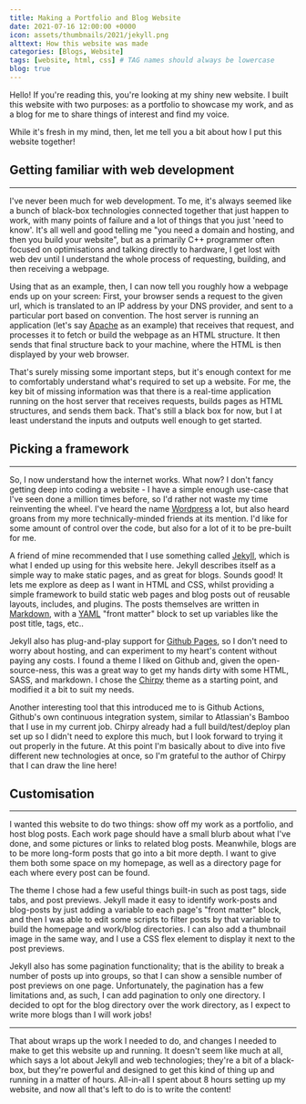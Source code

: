 ```yaml
---
title: Making a Portfolio and Blog Website
date: 2021-07-16 12:00:00 +0000
icon: assets/thumbnails/2021/jekyll.png
alttext: How this website was made
categories: [Blogs, Website]
tags: [website, html, css] # TAG names should always be lowercase
blog: true
---
```


Hello! If you're reading this, you're looking at my shiny new website. I built this website with two purposes: as a portfolio to showcase my work, and as a blog for me to share things of interest and find my voice.

While it's fresh in my mind, then, let me tell you a bit about how I put this website together!

## Getting familiar with web development

---

I've never been much for web development. To me, it's always seemed like a bunch of black-box technologies connected together that just happen to work, with many points of failure and a lot of things that you just 'need to know'. It's all well and good telling me "you need a domain and hosting, and then you build your website", but as a primarily C++ programmer often focused on optimisations and talking directly to hardware, I get lost with web dev until I understand the whole process of requesting, building, and then receiving a webpage.

Using that as an example, then, I can now tell you roughly how a webpage ends up on your screen: First, your browser sends a request to the given url, which is translated to an IP address by your DNS provider, and sent to a particular port based on convention. The host server is running an application (let's say [Apache](https://httpd.apache.org/) as an example) that receives that request, and processes it to fetch or build the webpage as an HTML structure. It then sends that final structure back to your machine, where the HTML is then displayed by your web browser.

That's surely missing some important steps, but it's enough context for me to comfortably understand what's required to set up a website. For me, the key bit of missing information was that there is a real-time application running on the host server that receives requests, builds pages as HTML structures, and sends them back. That's still a black box for now, but I at least understand the inputs and outputs well enough to get started.

## Picking a framework

---

So, I now understand how the internet works. What now? I don't fancy getting deep into coding a website - I have a simple enough use-case that I've seen done a million times before, so I'd rather not waste my time reinventing the wheel. I've heard the name [Wordpress](https://wordpress.org/) a lot, but also heard groans from my more technically-minded friends at its mention. I'd like for some amount of control over the code, but also for a lot of it to be pre-built for me.

A friend of mine recommended that I use something called [Jekyll](https://jekyllrb.com/), which is what I ended up using for this website here. Jekyll describes itself as a simple way to make static pages, and as great for blogs. Sounds good! It lets me explore as deep as I want in HTML and CSS, whilst providing a simple framework to build static web pages and blog posts out of reusable layouts, includes, and plugins. The posts themselves are written in [Markdown](https://daringfireball.net/projects/markdown/), with a [YAML](https://yaml.org/) "front matter" block to set up variables like the post title, tags, etc..

Jekyll also has plug-and-play support for [Github Pages](https://pages.github.com/), so I don't need to worry about hosting, and can experiment to my heart's content without paying any costs. I found a theme I liked on Github and, given the open-source-ness, this was a great way to get my hands dirty with some HTML, SASS, and markdown. I chose the [Chirpy](https://chirpy.cotes.info/) theme as a starting point, and modified it a bit to suit my needs.

Another interesting tool that this introduced me to is Github Actions, Github's own continuous integration system, similar to Atlassian's Bamboo that I use in my current job. Chirpy already had a full build/test/deploy plan set up so I didn't need to explore this much, but I look forward to trying it out properly in the future. At this point I'm basically about to dive into five different new technologies at once, so I'm grateful to the author of Chirpy that I can draw the line here!

## Customisation

---

I wanted this website to do two things: show off my work as a portfolio, and host blog posts. Each work page should have a small blurb about what I've done, and some pictures or links to related blog posts. Meanwhile, blogs are to be more long-form posts that go into a bit more depth. I want to give them both some space on my homepage, as well as a directory page for each where every post can be found.

The theme I chose had a few useful things built-in such as post tags, side tabs, and post previews. Jekyll made it easy to identify work-posts and blog-posts by just adding a variable to each page's "front matter" block, and then I was able to edit some scripts to filter posts by that variable to build the homepage and work/blog directories. I can also add a thumbnail image in the same way, and I use a CSS flex element to display it next to the post previews.

Jekyll also has some pagination functionality; that is the ability to break a number of posts up into groups, so that I can show a sensible number of post previews on one page. Unfortunately, the pagination has a few limitations and, as such, I can add pagination to only one directory. I decided to opt for the blog directory over the work directory, as I expect to write more blogs than I will work jobs!

---

That about wraps up the work I needed to do, and changes I needed to make to get this website up and running. It doesn't seem like much at all, which says a lot about Jekyll and web technologies; they're a bit of a black-box, but they're powerful and designed to get this kind of thing up and running in a matter of hours. All-in-all I spent about 8 hours setting up my website, and now all that's left to do is to write the content!
